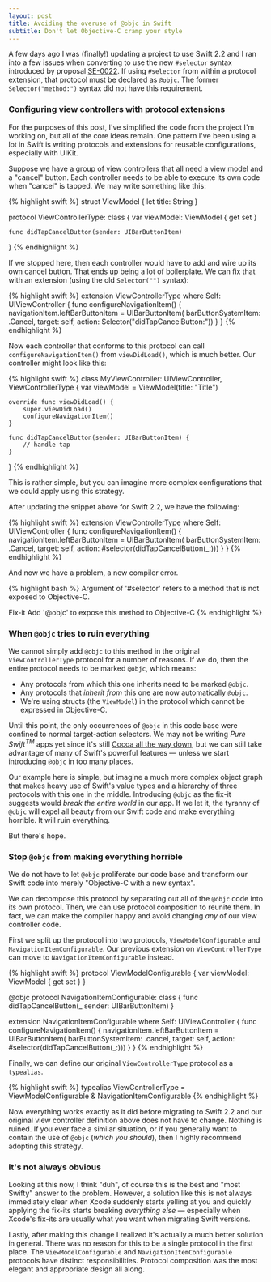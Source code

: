 ```yaml
---
layout: post
title: Avoiding the overuse of @objc in Swift
subtitle: Don't let Objective-C cramp your style
---
```


A few days ago I was (finally!) updating a project to use Swift 2.2 and I ran into a few issues when converting to use the new `#selector` syntax introduced by proposal [SE-0022](https://github.com/apple/swift-evolution/blob/master/proposals/0022-objc-selectors.md). If using `#selector` from within a protocol extension, that protocol must be declared as `@objc`. The former `Selector("method:")` syntax did not have this requirement.

<!--excerpt-->

### Configuring view controllers with protocol extensions

For the purposes of this post, I've simplified the code from the project I'm working on, but all of the core ideas remain. One pattern I've been using a lot in Swift is writing protocols and extensions for reusable configurations, especially with UIKit.

Suppose we have a group of view controllers that all need a view model and a "cancel" button. Each controller needs to be able to execute its own code when "cancel" is tapped. We may write something like this:

{% highlight swift %}
struct ViewModel {
    let title: String
}

protocol ViewControllerType: class {
    var viewModel: ViewModel { get set }

    func didTapCancelButton(sender: UIBarButtonItem)
}
{% endhighlight %}

If we stopped here, then each controller would have to add and wire up its own cancel button. That ends up being a lot of boilerplate. We can fix that with an extension (using the old `Selector("")` syntax):

{% highlight swift %}
extension ViewControllerType where Self: UIViewController {
    func configureNavigationItem() {
        navigationItem.leftBarButtonItem = UIBarButtonItem(
            barButtonSystemItem: .Cancel,
            target: self,
            action: Selector("didTapCancelButton:"))
    }
}
{% endhighlight %}

Now each controller that conforms to this protocol can call `configureNavigationItem()` from `viewDidLoad()`, which is much better. Our controller might look like this:

{% highlight swift %}
class MyViewController: UIViewController, ViewControllerType {
    var viewModel = ViewModel(title: "Title")

    override func viewDidLoad() {
        super.viewDidLoad()
        configureNavigationItem()
    }

    func didTapCancelButton(sender: UIBarButtonItem) {
        // handle tap
    }
}
{% endhighlight %}


This is rather simple, but you can imagine more complex configurations that we could apply using this strategy.

After updating the snippet above for Swift 2.2, we have the following:

{% highlight swift %}
extension ViewControllerType where Self: UIViewController {
    func configureNavigationItem() {
        navigationItem.leftBarButtonItem = UIBarButtonItem(
            barButtonSystemItem: .Cancel,
            target: self,
            action: #selector(didTapCancelButton(_:)))
    }
}
{% endhighlight %}

And now we have a problem, a new compiler error.

{% highlight bash %}
Argument of '#selector' refers to a method that is not exposed to Objective-C.

Fix-it   Add '@objc' to expose this method to Objective-C
{% endhighlight %}

### When `@objc` tries to ruin everything

We cannot simply add `@objc` to this method in the original `ViewControllerType` protocol for a number of reasons. If we do, then the entire protocol needs to be marked `@objc`, which means:

- Any protocols from which this one inherits need to be marked `@objc`.
- Any protocols that *inherit from* this one are now automatically `@objc`.
- We're using structs (the `ViewModel`) in the protocol which cannot be expressed in Objective-C.

Until this point, the only occurrences of `@objc` in this code base were confined to normal target-action selectors. We may not be writing *Pure Swift<sup>TM</sup>* apps yet since it's still [Cocoa all the way down](http://inessential.com/2016/05/25/oldie_complains_about_the_old_old_ways), but we can still take advantage of many of Swift's powerful features &mdash; unless we start introducing `@objc` in too many places.

Our example here is simple, but imagine a much more complex object graph that makes heavy use of Swift's value types and a hierarchy of three protocols with this one in the middle. Introducing `@objc` as the fix-it suggests would *break the entire world* in our app. If we let it, the tyranny of `@objc` will expel all beauty from our Swift code and make everything horrible. It will ruin everything.

But there's hope.

### Stop `@objc` from making everything horrible

We do not have to let `@objc` proliferate our code base and transform our Swift code into merely "Objective-C with a new syntax".

We can decompose this protocol by separating out all of the `@objc` code into its own protocol. Then, we can use protocol composition to reunite them. In fact, we can make the compiler happy and avoid changing *any* of our view controller code.

First we split up the protocol into two protocols, `ViewModelConfigurable` and `NavigationItemConfigurable`. Our previous extension on `ViewControllerType` can move to `NavigationItemConfigurable` instead.

{% highlight swift %}
protocol ViewModelConfigurable {
    var viewModel: ViewModel { get set }
}

@objc protocol NavigationItemConfigurable: class {
    func didTapCancelButton(_ sender: UIBarButtonItem)
}

extension NavigationItemConfigurable where Self: UIViewController {
    func configureNavigationItem() {
        navigationItem.leftBarButtonItem = UIBarButtonItem(
            barButtonSystemItem: .cancel,
            target: self,
            action: #selector(didTapCancelButton(_:)))
    }
}
{% endhighlight %}

Finally, we can define our original `ViewControllerType` protocol as a `typealias`.

{% highlight swift %}
typealias ViewControllerType = ViewModelConfigurable & NavigationItemConfigurable
{% endhighlight %}

Now everything works exactly as it did before migrating to Swift 2.2 and our original view controller definition above does not have to change. Nothing is ruined. If you ever face a similar situation, or if you generally want to contain the use of `@objc` (*which you should*), then I highly recommend adopting this strategy.

### It's not always obvious

Looking at this now, I think "duh", of course this is the best and "most Swifty" answer to the problem. However, a solution like this is not always immediately clear when Xcode suddenly starts yelling at you and quickly applying the fix-its starts breaking *everything else* &mdash; especially when Xcode's fix-its are usually what you want when migrating Swift versions.

Lastly, after making this change I realized it's actually a much better solution in general. There was no reason for this to be a single protocol in the first place. The `ViewModelConfigurable` and `NavigationItemConfigurable` protocols have distinct responsibilities. Protocol composition was the most elegant and appropriate design all along.
